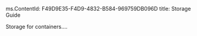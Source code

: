 ms.ContentId: F49D9E35-F4D9-4832-B584-969759DB096D
title: Storage Guide


Storage for containers....